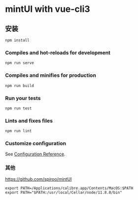 # mintUI with vue-cli3

## 安装 
```
npm install
```

### Compiles and hot-reloads for development
```
npm run serve
```

### Compiles and minifies for production
```
npm run build
```

### Run your tests
```
npm run test
```

### Lints and fixes files
```
npm run lint
```

### Customize configuration
See [Configuration Reference](https://cli.vuejs.org/config/).


### 其他
https://github.com/spiroo/mintUI

```
export PATH=/Applications/calibre.app/Contents/MacOS:$PATH
export PATH="$PATH:/usr/local/Cellar/node/11.8.0/bin"
```

